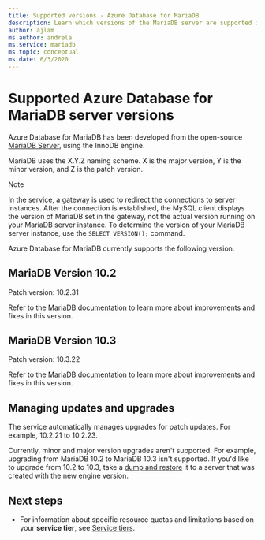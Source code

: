 ```yaml
---
title: Supported versions - Azure Database for MariaDB
description: Learn which versions of the MariaDB server are supported in the Azure Database for MariaDB service.
author: ajlam
ms.author: andrela
ms.service: mariadb
ms.topic: conceptual
ms.date: 6/3/2020
---
```

# Supported Azure Database for MariaDB server versions

Azure Database for MariaDB has been developed from the open-source [MariaDB Server](https://downloads.mariadb.org/), using the InnoDB engine.

MariaDB uses the X.Y.Z naming scheme. X is the major version, Y is the minor version, and Z is the patch version.

> [!NOTE]
> In the service, a gateway is used to redirect the connections to server instances. After the connection is established, the MySQL client displays the version of MariaDB set in the gateway, not the actual version running on your MariaDB server instance. To determine the version of your MariaDB server instance, use the `SELECT VERSION();` command.

Azure Database for MariaDB currently supports the following version:

## MariaDB Version 10.2

Patch version: 10.2.31

Refer to the [MariaDB documentation](https://mariadb.com/kb/en/mariadb-10231-release-notes/) to learn more about improvements and fixes in this version.

## MariaDB Version 10.3

Patch version: 10.3.22

Refer to the [MariaDB documentation](https://mariadb.com/kb/en/mariadb-10322-release-notes/) to learn more about improvements and fixes in this version.

## Managing updates and upgrades
The service automatically manages upgrades for patch updates. For example, 10.2.21 to 10.2.23.  

Currently, minor and major version upgrades aren't supported. For example, upgrading from MariaDB 10.2 to MariaDB 10.3 isn't supported. If you'd like to upgrade from 10.2 to 10.3, take a [dump and restore](./howto-migrate-dump-restore.md) it to a server that was created with the new engine version.

## Next steps

- For information about specific resource quotas and limitations based on your **service tier**, see [Service tiers](./concepts-pricing-tiers.md).
